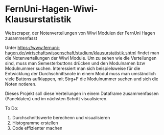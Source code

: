 # FernUni-Hagen-Wiwi-Klausurstatistik
Webscraper, der Notenverteilungen von Wiwi Modulen der FernUni Hagen zusammenfasst

Unter https://www.fernuni-hagen.de/wirtschaftswissenschaft/studium/klausurstatistik.shtml findet man die Notenverteilungen der Wiwi Module.
Um zu sehen wie die Verteilungen sind, muss man Semesterbuttons drücken und den Modulnamen bzw Modulnummer suchen. Interessiert man sich beispielsweise für die
Entwicklung der Durchschnittsnote in einem Modul muss man umständlich viele Buttons aufklappen, mit Strg+F die Modulnummer suchen und sich die Noten 
notieren.

Dieses Projekt soll diese Verteilungen in einem Dataframe zusammenfassen (Paneldaten) und im nächsten Schritt visualisieren.

To Do:
1. Durchschnittswerte berechenn und visualisieren
2. Histogramme erstellen
3. Code effizienter machen

